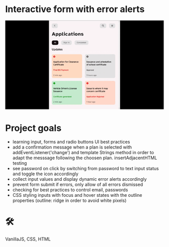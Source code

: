 # Interactive form with error alerts
![Sliding Menu and Grid App View](https://github.com/teotimepacreau/Sliding-menu-and-grip-app-view-Day13-Of-100DaysOfCode/blob/main/Sliding%20menu%20and%20grid%20app%20view.gif)

# Project goals
- learning input, forms and radio buttons UI best practices
- add a confirmation message when a plan is selected with addEventListener('change') and template Strings method in order to adapt the messsage following the choosen plan. insertAdjacentHTML testing
- see password on click by switching from password to text input status and toggle the icon accordingly
- collect input values and display dynamic error alerts accordingly
- prevent form submit if errors, only allow of all errors dismissed
- checking for best practices to control email, passwords
- CSS styling inputs with focus and hover states with the outline properties (outline: ridge in order to avoid white pixels)

# 🛠️
VanillaJS, CSS, HTML
